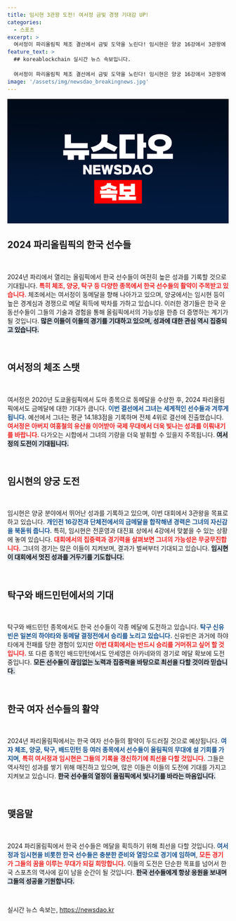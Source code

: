 ```yaml
---
title: 임시현 3관왕 도전! 여서정 금빛 경쟁 기대감 UP!
categories:
  - 스포츠
excerpt: >
  여서정이 파리올림픽 체조 결선에서 금빛 도약을 노린다! 임시현은 양궁 16강에서 3관왕에 도전하며, 신유빈은 일본과의 동메달 결정전에서 20년 메달 갈증도 해소할 수 있을까?
feature_text: >
  ## koreablockchain 실시간 뉴스 속보입니다.

  여서정이 파리올림픽 체조 결선에서 금빛 도약을 노린다! 임시현은 양궁 16강에서 3관왕에 도전하며, 신유빈은 일본과의 동메달 결정전에서 20년 메달 갈증도 해소할 수 있을까?
image: '/assets/img/newsdao_breakingnews.jpg'
---
```


<p><img src="/assets/img/newsdao_breakingnews.jpg" alt="koreablockchain 속보" /></p>

<h2 data-ke-size="size26">2024 파리올림픽의 한국 선수들</h2>

<p data-ke-size="size16">&nbsp;</p>

<p>2024년 파리에서 열리는 올림픽에서 한국 선수들이 여전히 높은 성과를 기록할 것으로 기대됩니다. <b><span style="color: #ee2323;">특히 체조, 양궁, 탁구 등 다양한 종목에서 한국 선수들의 활약이 주목받고 있습니다.</span></b> 체조에서는 여서정이 동메달을 향해 나아가고 있으며, 양궁에서는 임시현 등이 높은 경계심과 경쟁으로 메달 획득에 박차를 가하고 있습니다. 이러한 경기들은 한국 운동선수들이 그들의 기술과 경험을 통해 올림픽에서의 가능성을 한층 더 증명하는 계기가 될 것입니다. <b><span style="background-color: #21538527;">많은 이들이 이들의 경기를 기대하고 있으며, 성과에 대한 관심 역시 집중되고 있습니다.</span></b></p>

<p data-ke-size="size16">&nbsp;</p>

<h2 data-ke-size="size26">여서정의 체조 스탯</h2>

<p data-ke-size="size16">&nbsp;</p>

<p>여서정은 2020년 도쿄올림픽에서 도마 종목으로 동메달을 수상한 후, 2024 파리올림픽에서도 금메달에 대한 기대가 큽니다. <b><span style="color: #1a5490;">이번 결선에서 그녀는 세계적인 선수들과 겨루게 됩니다.</span></b> 예선에서 그녀는 평균 14.183점을 기록하며 전체 4위로 결선에 진출했습니다. <b><span style="color: #ee2323;">여서정은 아버지 여홍철의 유산을 이어받아 국제 무대에서 더욱 빛나는 성과를 이뤄내기를 바랍니다.</span></b> 다가오는 시합에서 그녀의 기량을 더욱 발휘할 수 있을지 주목됩니다. <b><span style="background-color: #21538527;">여서정의 도전이 기대됩니다.</span></b></p>

<p data-ke-size="size16">&nbsp;</p>

<h2 data-ke-size="size26">임시현의 양궁 도전</h2>

<p data-ke-size="size16">&nbsp;</p>

<p>임시현은 양궁 분야에서 뛰어난 성과를 기록하고 있으며, 이번 대회에서 3관왕을 목표로 하고 있습니다. <b><span style="color: #1a5490;">개인전 16강전과 단체전에서의 금메달을 합작해낸 경력은 그녀의 자신감을 북돋워 줍니다.</span></b> 특히, 임시현은 전훈영과 대진표 상에서 4강에서 맞붙을 수 있는 상황에 놓여 있습니다. <b><span style="color: #ee2323;">대회에서의 집중력과 경기력을 살펴보면 그녀의 가능성은 무궁무진합니다.</span></b> 그녀의 경기는 많은 이들이 지켜보며, 결과가 벌써부터 기대되고 있습니다. <b><span style="background-color: #21538527;">임시현이 대회에서 멋진 성과를 거두기를 기도합니다.</span></b></p>

<p data-ke-size="size16">&nbsp;</p>

<h2 data-ke-size="size26">탁구와 배드민턴에서의 기대</h2>

<p data-ke-size="size16">&nbsp;</p>

<p>탁구와 배드민턴 종목에서도 한국 선수들이 각종 메달에 도전하고 있습니다. <b><span style="color: #1a5490;">탁구 신유빈은 일본의 하야타와 동메달 결정전에서 승리를 노리고 있습니다.</span></b> 신유빈은 과거에 하야타에게 전패를 당한 경험이 있지만 <b><span style="color: #ee2323;">이번 대회에서는 반드시 승리를 거머쥐고 싶어 할 것입니다.</span></b> 또 다른 종목인 배드민턴에서도 안세영은 아카네와의 경기로 메달 확보에 도전 중입니다. <b><span style="background-color: #21538527;">모든 선수들이 끊임없는 노력과 집중력을 바탕으로 최선을 다할 것이라 믿습니다.</span></b></p>

<p data-ke-size="size16">&nbsp;</p>

<h2 data-ke-size="size26">한국 여자 선수들의 활약</h2>

<p data-ke-size="size16">&nbsp;</p>

<p>2024년 파리올림픽에서는 한국 여자 선수들의 활약이 두드러질 것으로 예상됩니다. <b><span style="color: #1a5490;">여자 체조, 양궁, 탁구, 배드민턴 등 여러 종목에서 선수들이 올림픽의 무대에 설 기회를 가지며</span></b>, <b><span style="color: #ee2323;">특히 여서정과 임시현은 그들의 기록을 갱신하기에 최선을 다할 것입니다.</span></b> 그들은 역사적인 성과를 쌓기 위해 매진하고 있으며, 많은 이들은 이들의 도전에 기대를 가지고 지켜보고 있습니다. <b><span style="background-color: #21538527;">한국 선수들의 열정이 올림픽에서 빛나기를 바라는 마음입니다.</span></b></p>

<p data-ke-size="size16">&nbsp;</p>

<h2 data-ke-size="size26">맺음말</h2>

<p data-ke-size="size16">&nbsp;</p>

<p>2024 파리올림픽에서 한국 선수들은 메달을 획득하기 위해 최선을 다할 것입니다. <b><span style="color: #1a5490;">여서정과 임시현을 비롯한 한국 선수들은 충분한 준비와 열망으로 경기에 임하며</span></b>, <b><span style="color: #ee2323;">모든 경기가 그들의 꿈을 이루는 무대가 되길 희망합니다.</span></b> 이들의 도전은 단순한 목표를 넘어서 한국 스포츠의 역사에 길이 남을 순간이 될 것입니다. <b><span style="background-color: #21538527;">한국 선수들에게 항상 응원을 보내며 그들의 성공을 기원합니다.</span></b> </p>

<p data-ke-size="size16">&nbsp;</p>
실시간 뉴스 속보는, <a href="https://newsdao.kr" rel="dofollow">https://newsdao.kr</a>


